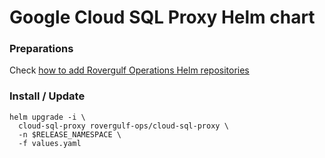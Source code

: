 # Google Cloud SQL Proxy Helm chart

### Preparations
Check [how to add Rovergulf Operations Helm repositories](../../README.md)

### Install / Update

```shell
helm upgrade -i \
  cloud-sql-proxy rovergulf-ops/cloud-sql-proxy \
  -n $RELEASE_NAMESPACE \
  -f values.yaml
```
